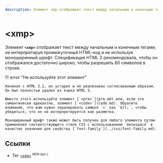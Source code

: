 ```yaml
---
description: Элемент xmp отображает текст между начальным и конечным тегами, не интерпретируя промежуточный HTML-код и не используя моноширинный шрифт
---
```


# &lt;xmp&gt;

Элемент **`<xmp>`** отображает текст между начальным и конечным тегами, не интерпретируя промежуточный HTML-код и не используя моноширинный шрифт. Спецификация HTML 2 рекомендовала, чтобы он отображался достаточно широко, чтобы разрешить 80 символов в строке.

!!! error "Не используйте этот элемент"

    Начиная с HTML 3.2, он устарел и не реализован согласованным образом. Он был полностью удален из языка HTML 5.

    Вместо этого используйте элемент [`<pre>`](pre.md) или, если это семантически адекватно, элемент [`<code>`](code.md). Обратите внимание, что вам нужно экранировать символ `<` как `&lt;`, чтобы убедиться, что он не интерпретируется как разметка.

    Моноширинный шрифт также может быть получен для любого элемента путем применения соответствующего стиля CSS с использованием `monospace` в качестве значения для свойства [`font-family`](../css/font-family.md).

## Ссылки

- Тег [`<xmp>`](https://developer.mozilla.org/ru/docs/Web/HTML/Element/xmp) <sup><small>MDN (рус.)</small></sup>
